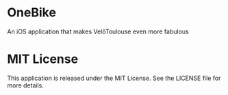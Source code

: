 # OneBike
An iOS application that makes VelôToulouse even more fabulous

# MIT License
This application is released under the MIT License. See the LICENSE file for more details.
